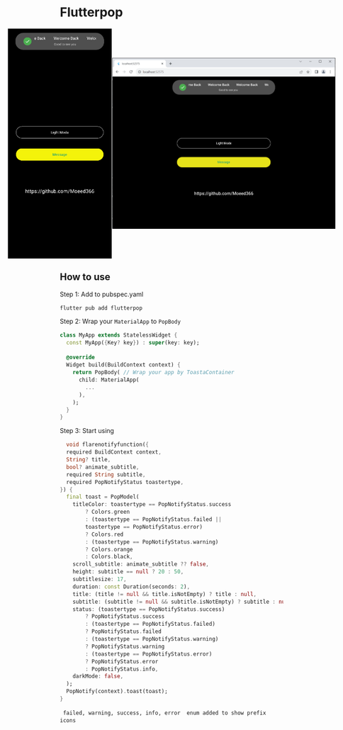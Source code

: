 # Flutterpop
<div style="display: flex; justify-content: center; align-items: center;">
    <img width="275" height="520" alt="0 Mobile" src="https://github.com/Moeed366/flutterpop/blob/main/ss/mobile.png?raw=true">
      <img width="675" alt="1 Web" src="https://github.com/Moeed366/flutterpop/blob/main/ss/web.png?raw=true">
</div>



## How to use

Step 1: Add to pubspec.yaml

```
flutter pub add flutterpop
```

Step 2: Wrap your `MaterialApp` to `PopBody`

```dart
class MyApp extends StatelessWidget {
  const MyApp({Key? key}) : super(key: key);

  @override
  Widget build(BuildContext context) {
    return PopBody( // Wrap your app by ToastaContainer
      child: MaterialApp(
        ...
      ),
    );
  }
}
```

Step 3: Start using

```dart
  void flarenotifyfunction({
  required BuildContext context,
  String? title,
  bool? animate_subtitle,
  required String subtitle,
  required PopNotifyStatus toastertype,
}) {
  final toast = PopModel(
    titleColor: toastertype == PopNotifyStatus.success
        ? Colors.green
        : (toastertype == PopNotifyStatus.failed ||
        toastertype == PopNotifyStatus.error)
        ? Colors.red
        : (toastertype == PopNotifyStatus.warning)
        ? Colors.orange
        : Colors.black,
    scroll_subtitle: animate_subtitle ?? false,
    height: subtitle == null ? 20 : 50,
    subtitlesize: 17,
    duration: const Duration(seconds: 2),
    title: (title != null && title.isNotEmpty) ? title : null,
    subtitle: (subtitle != null && subtitle.isNotEmpty) ? subtitle : null,
    status: (toastertype == PopNotifyStatus.success)
        ? PopNotifyStatus.success
        : (toastertype == PopNotifyStatus.failed)
        ? PopNotifyStatus.failed
        : (toastertype == PopNotifyStatus.warning)
        ? PopNotifyStatus.warning
        : (toastertype == PopNotifyStatus.error)
        ? PopNotifyStatus.error
        : PopNotifyStatus.info,
    darkMode: false,
  );
  PopNotify(context).toast(toast);
}
```
``` failed, warning, success, info, error  enum added to show prefix icons```
